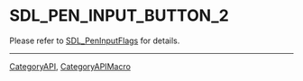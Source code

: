 # SDL_PEN_INPUT_BUTTON_2

Please refer to [SDL_PenInputFlags](SDL_PenInputFlags) for details.

----
[CategoryAPI](CategoryAPI), [CategoryAPIMacro](CategoryAPIMacro)

